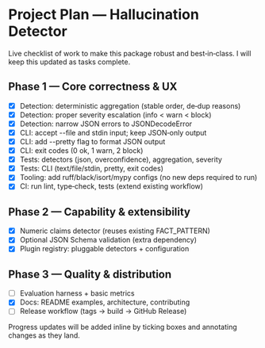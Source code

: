 # Project Plan — Hallucination Detector

Live checklist of work to make this package robust and best‑in‑class. I will keep this updated as tasks complete.

## Phase 1 — Core correctness & UX
- [x] Detection: deterministic aggregation (stable order, de‑dup reasons)
- [x] Detection: proper severity escalation (info < warn < block)
- [x] Detection: narrow JSON errors to JSONDecodeError
- [x] CLI: accept --file and stdin input; keep JSON‑only output
- [x] CLI: add --pretty flag to format JSON output
- [x] CLI: exit codes (0 ok, 1 warn, 2 block)
- [x] Tests: detectors (json, overconfidence), aggregation, severity
- [x] Tests: CLI (text/file/stdin, pretty, exit codes)
- [x] Tooling: add ruff/black/isort/mypy configs (no new deps required to run)
- [x] CI: run lint, type‑check, tests (extend existing workflow)

## Phase 2 — Capability & extensibility
- [x] Numeric claims detector (reuses existing FACT_PATTERN)
- [x] Optional JSON Schema validation (extra dependency)
- [x] Plugin registry: pluggable detectors + configuration

## Phase 3 — Quality & distribution
- [ ] Evaluation harness + basic metrics
- [x] Docs: README examples, architecture, contributing
- [ ] Release workflow (tags → build → GitHub Release)

Progress updates will be added inline by ticking boxes and annotating changes as they land.
